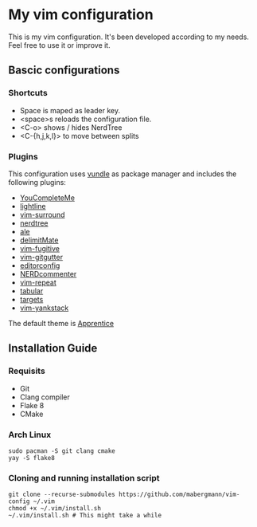 # My vim configuration

This is my vim configuration. It's been developed according to my needs. Feel free to use it or improve it.

## Bascic configurations

### Shortcuts
- Space is maped as leader key.
- \<space\>s reloads the configuration file.
- \<C-o\> shows / hides NerdTree
- \<C-{h,j,k,l}\> to move between splits
### Plugins

This configuration uses [vundle](https://github.com/VundleVim/Vundle.vim) as package manager and includes the following plugins:
- [YouCompleteMe](https://github.com/Valloric/YouCompleteMe)
- [lightline](https://github.com/itchyny/lightline.vim)
- [vim-surround](https://github.com/tpope/vim-surround)
- [nerdtree](https://github.com/scrooloose/nerdtree)
- [ale](https://github.com/w0rp/ale)
- [delimitMate](https://github.com/Raimondi/delimitMate)
- [vim-fugitive](https://github.com/tpope/vim-fugitive)
- [vim-gitgutter](https://github.com/airblade/vim-gitgutter)
- [editorconfig](https://github.com/editorconfig/editorconfig-vim)
- [NERDcommenter](https://github.com/scrooloose/nerdcommenter)
- [vim-repeat](https://github.com/tpope/vim-repeat)
- [tabular](https://github.com/godlygeek/tabular)
- [targets](https://github.com/wellle/targets.vim)
- [vim-yankstack](https://github.com/maxbrunsfeld/vim-yankstack)

The default theme is [Apprentice](https://github.com/romainl/Apprentice)

## Installation Guide

### Requisits
- Git
- Clang compiler
- Flake 8
- CMake

### Arch Linux
	sudo pacman -S git clang cmake
	yay -S flake8

### Cloning and running installation script
	git clone --recurse-submodules https://github.com/mabergmann/vim-config ~/.vim
	chmod +x ~/.vim/install.sh
	~/.vim/install.sh # This might take a while
